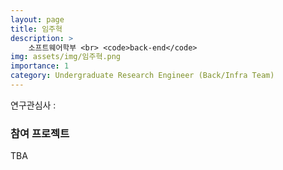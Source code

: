 ```yaml
---
layout: page
title: 임주혁
description: >
    소프트웨어학부 <br> <code>back-end</code>
img: assets/img/임주혁.png
importance: 1
category: Undergraduate Research Engineer (Back/Infra Team)
---
```


연구관심사 : 

### 참여 프로젝트

TBA